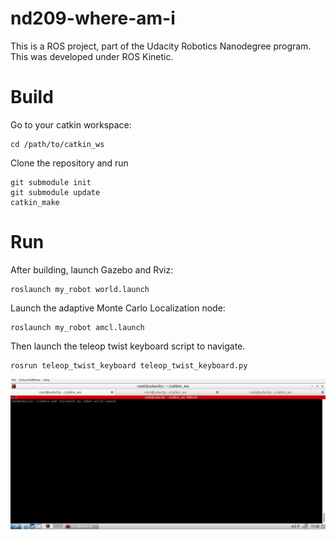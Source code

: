 # nd209-where-am-i
This is a ROS project, part of the Udacity Robotics Nanodegree program. This was developed under ROS Kinetic.

# Build
Go to your catkin workspace:
```
cd /path/to/catkin_ws
```
Clone the repository and run
```
git submodule init
git submodule update
catkin_make
```

# Run
After building, launch Gazebo and Rviz:
```
roslaunch my_robot world.launch
```
Launch the adaptive Monte Carlo Localization node:
```
roslaunch my_robot amcl.launch
```
Then launch the teleop twist keyboard script to navigate.
```
rosrun teleop_twist_keyboard teleop_twist_keyboard.py
```

![](screenshot.gif)
